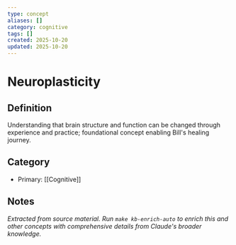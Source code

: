 ```yaml
---
type: concept
aliases: []
category: cognitive
tags: []
created: 2025-10-20
updated: 2025-10-20
---
```


# Neuroplasticity

## Definition

Understanding that brain structure and function can be changed through experience and practice; foundational concept enabling Bill's healing journey.

## Category

- Primary: [[Cognitive]]

## Notes

*Extracted from source material. Run `make kb-enrich-auto` to enrich this and other concepts with comprehensive details from Claude's broader knowledge.*

